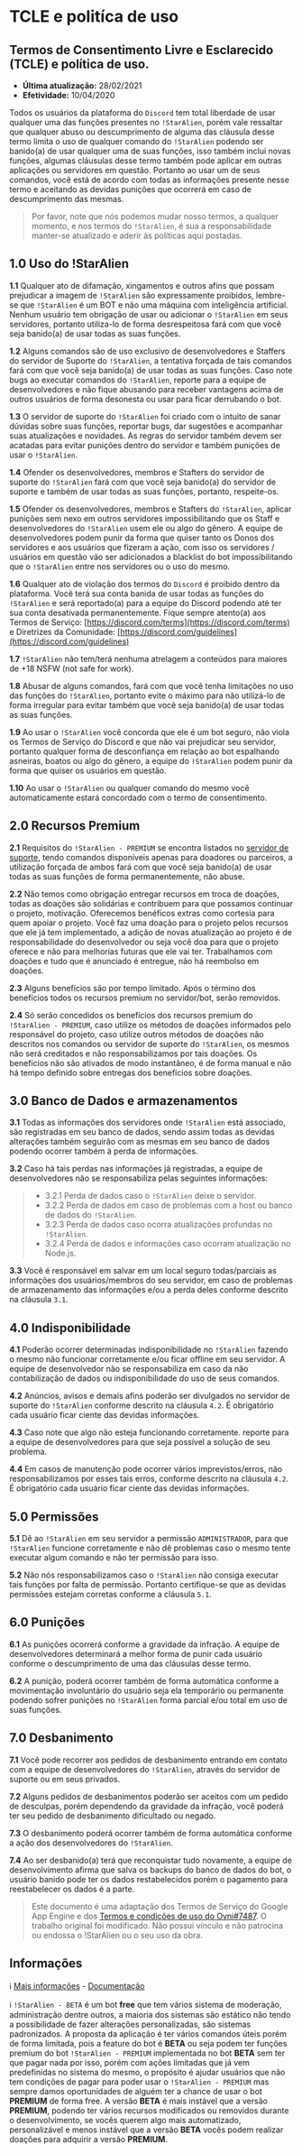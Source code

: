 # TCLE e politíca de uso

## Termos de Consentimento Livre e Esclarecido \(TCLE\) e política de uso.

* **Última atualização:** 28/02/2021
* **Efetividade:** 10/04/2020

Todos os usuários da plataforma do `Discord` tem total liberdade de usar qualquer uma das funções presentes no `!StarAlien`, porém vale ressaltar que qualquer abuso ou descumprimento de alguma das cláusula desse termo limita o uso de qualquer comando do `!StarAlien` podendo ser banido\(a\) de usar qualquer uma de suas funções, isso também inclui novas funções, algumas cláusulas desse termo também pode aplicar em outras aplicações ou servidores em questão. Portanto ao usar um de seus comandos, você está de acordo com todas as informações presente nesse termo e aceitando as devidas punições que ocorrerá em caso de descumprimento das mesmas.

> Por favor, note que nós podemos mudar nosso termos, a qualquer momento, e nos termos do `!StarAlien`, é sua a responsabilidade manter-se atualizado e aderir às políticas aqui postadas.

## 1.0 Uso do !StarAlien

**1.1** Qualquer ato de difamação, xingamentos e outros afins que possam prejudicar a imagem de `!StarAlien` são expressamente proibidos, lembre-se que `!StarAlien` é um BOT e não uma máquina com inteligência artificial. Nenhum usuário tem obrigação de usar ou adicionar o `!StarAlien` em seus servidores, portanto utiliza-lo de forma desrespeitosa fará com que você seja banido\(a\) de usar todas as suas funções.

**1.2** Alguns comandos são de uso exclusivo de desenvolvedores e Staffers do servidor de Suporte do `!StarAlien`, a tentativa forçada de tais comandos fará com que você seja banido\(a\) de usar todas as suas funções. Caso note bugs ao executar comandos do `!StarAlien`, reporte para a equipe de desenvolvedores e não fique abusando para receber vantagens acima de outros usuários de forma desonesta ou usar para ficar derrubando o bot.

**1.3** O servidor de suporte do `!StarAlien` foi criado com o intuito de sanar dúvidas sobre suas funções, reportar bugs, dar sugestões e acompanhar suas atualizações e novidades. As regras do servidor também devem ser acatadas para evitar punições dentro do servidor e também punições de usar o `!StarAlien`.

**1.4** Ofender os desenvolvedores, membros e Stafters do servidor de suporte do `!StarAlien` fará com que você seja banido\(a\) do servidor de suporte e também de usar todas as suas funções, portanto, respeite-os.

**1.5** Ofender os desenvolvedores, membros e Stafters do `!StarAlien`, aplicar punições sem nexo em outros servidores impossibilitando que os Staff e desenvolvedores do `!StarAlien` usem ele ou algo do gênero. A equipe de desenvolvedores podem punir da forma que quiser tanto os Donos dos servidores e aos usuários que fizeram a ação, com isso os servidores / usuários em questão vão ser adicionados a blacklist do bot impossibilitando que o `!StarAlien` entre nos servidores ou o uso do mesmo.

**1.6** Qualquer ato de violação dos termos do `Discord` é proibido dentro da plataforma. Você terá sua conta banida de usar todas as funções do `!StarAlien` e será reportado\(a\) para a equipe do Discord podendo até ter sua conta desativada permanentemente. Fique sempre atento\(a\) aos Termos de Serviço: [https://discord.com/terms](https://discord.com/terms) e Diretrizes da Comunidade: [https://discord.com/guidelines](https://discord.com/guidelines)

**1.7** `!StarAlien` não tem/terá nenhuma atrelagem a conteúdos para maiores de +18 NSFW \(not safe for work\).

**1.8** Abusar de alguns comandos, fará com que você tenha limitações no uso das funções do `!StarAlien`, portanto evite o máximo para não utilizá-lo de forma irregular para evitar também que você seja banido\(a\) de usar todas as suas funções.

**1.9** Ao usar o `!StarAlien` você concorda que ele é um bot seguro, não viola os Termos de Serviço do Discord e que não vai prejudicar seu servidor, portanto qualquer forma de desconfiança em relação ao bot espalhando asneiras, boatos ou algo do gênero, a equipe do `!StarAlien` podem punir da forma que quiser os usuários em questão.

**1.10** Ao usar o `!StarAlien` ou qualquer comando do mesmo você automaticamente estará concordado com o termo de consentimento.

## 2.0 Recursos Premium

**2.1** Requisitos do `!StarAlien - PREMIUM` se encontra listados no [servidor de suporte](https://discord.gg/pAMsAaG), tendo comandos disponíveis apenas para doadores ou parceiros, a utilização forçada de ambos fará com que você seja banido\(a\) de usar todas as suas funções de forma permanentemente, não abuse.

**2.2** Não temos como obrigação entregar recursos em troca de doações, todas as doações são solidárias e contribuem para que possamos continuar o projeto, motivação. Oferecemos benéficos extras como cortesia para quem apoiar o projeto. Você faz uma doação para o projeto pelos recursos que ele já tem implementado, a adição de novas atualização ao projeto é de responsabilidade do desenvolvedor ou seja você doa para que o projeto oferece e não para melhorias futuras que ele vai ter. Trabalhamos com doações e tudo que é anunciado é entregue, não há reembolso em doações.

**2.3** Alguns benefícios são por tempo limitado. Após o término dos benefícios todos os recursos premium no servidor/bot, serão removidos.

**2.4** Só serão concedidos os benefícios dos recursos premium do `!StarAlien - PREMIUM`, caso utilize os métodos de doações informados pelo responsável do projeto, caso utilize outros métodos de doações não descritos nos comandos ou servidor de suporte do `!StarAlien`, os mesmos não será creditados e não responsabilizamos por tais doações. Os benefícios não são ativados de modo instantâneo, é de forma manual e não há tempo definido sobre entregas dos benefícios sobre doações.

## 3.0 Banco de Dados e armazenamentos

**3.1** Todas as informações dos servidores onde `!StarAlien` está associado, são registradas em seu banco de dados, sendo assim todas as devidas alterações também seguirão com as mesmas em seu banco de dados podendo ocorrer também à perda de informações.

**3.2** Caso há tais perdas nas informações já registradas, a equipe de desenvolvedores não se responsabiliza pelas seguintes informações:

> * 3.2.1 Perda de dados caso o `!StarAlien` deixe o servidor.
> * 3.2.2 Perda de dados em caso de problemas com a host ou banco de dados do `!StarAlien`.
> * 3.2.3 Perda de dados caso ocorra atualizações profundas no `!StarAlien`.
> * 3.2.4 Perda de dados e informações caso ocorram atualização no Node.js.

**3.3** Você é responsável em salvar em um local seguro todas/parciais as informações dos usuários/membros do seu servidor, em caso de problemas de armazenamento das informações e/ou a perda deles conforme descrito na cláusula `3.1`.

## 4.0 Indisponibilidade

**4.1** Poderão ocorrer determinadas indisponibilidade no `!StarAlien` fazendo o mesmo não funcionar corretamente e/ou ficar offline em seu servidor. A equipe de desenvolvedor não se responsabiliza em caso da não contabilização de dados ou indisponibilidade do uso de seus comandos.

**4.2** Anúncios, avisos e demais afins poderão ser divulgados no servidor de suporte do `!StarAlien` conforme descrito na cláusula `4.2`. É obrigatório cada usuário ficar ciente das devidas informações.

**4.3** Caso note que algo não esteja funcionando corretamente. reporte para a equipe de desenvolvedores para que seja possível a solução de seu problema.

**4.4** Em casos de manutenção pode ocorrer vários imprevistos/erros, não responsabilizamos por esses tais erros, conforme descrito na cláusula `4.2`. É obrigatório cada usuário ficar ciente das devidas informações.

## 5.0 Permissões

**5.1** Dê ao `!StarAlien` em seu servidor a permissão `ADMINISTRADOR`, para que `!StarAlien` funcione corretamente e não dê problemas caso o mesmo tente executar algum comando e não ter permissão para isso.

**5.2** Não nós responsabilizamos caso o `!StarAlien` não consiga executar tais funções por falta de permissão. Portanto certifique-se que as devidas permissões estejam corretas conforme a cláusula `5.1`.

## 6.0 Punições

**6.1** As punições ocorrerá conforme a gravidade da infração. A equipe de desenvolvedores determinará a melhor forma de punir cada usuário conforme o descumprimento de uma das cláusulas desse termo.

**6.2** A punição, poderá ocorrer também de forma automática conforme a movimentação involuntário do usuário seja ela temporário ou permanente podendo sofrer punições no `!StarAlien` forma parcial e/ou total em uso de suas funções.

## 7.0 Desbanimento

**7.1** Você pode recorrer aos pedidos de desbanimento entrando em contato com a equipe de desenvolvedores do `!StarAlien`, através do servidor de suporte ou em seus privados.

**7.2** Alguns pedidos de desbanimentos poderão ser aceitos com um pedido de desculpas, porém dependendo da gravidade da infração, você poderá ter seu pedido de desbanimento dificultado ou negado.

**7.3** O desbanimento poderá ocorrer também de forma automática conforme a ação dos desenvolvedores do `!StarAlien`.

**7.4** Ao ser desbanido\(a\) terá que reconquistar tudo novamente, a equipe de desenvolvimento afirma que salva os backups do banco de dados do bot, o usuário banido pode ter os dados restabelecidos porém o pagamento para reestabelecer os dados é a parte.

> Este documento é uma adaptação dos Termos de Serviço do Google App Engine e dos [Termos e condições de uso do Ovni\#7487](https://docs.ovnibot.com.br/terms). O trabalho original foi modificado. Não possui vínculo e não patrocina ou endossa o !StarAlien ou o seu uso da obra.

## Informações

ℹ [Mais informações](https://github.com/StarlineBR/staralien/wiki) - [Documentação](https://docs.staralienpremium.com)

ℹ `!StarAlien - BETA` é um bot **free** que tem vários sistema de moderação, administração dentre outros, a maioria dos sistemas são estático não tendo a possibilidade de fazer alterações personalizadas, são sistemas padronizados. A proposta da aplicação é ter vários comandos úteis porém de forma limitada, pois a feature do bot é **BETA** ou seja podem ter funções premium do bot `!StarAlien - PREMIUM` implementada no bot **BETA** sem ter que pagar nada por isso, porém com ações limitadas que já vem predefinidas no sistema do mesmo, o propósito é ajudar usuários que não tem condições de pagar para poder usar o `!StarAlien - PREMIUM` mas sempre damos oportunidades de alguém ter a chance de usar o bot **PREMIUM** de forma free. A versão **BETA** é mais instável que a versão **PREMIUM**, podendo ter vários recursos modificados ou removidos durante o desenvolvimento, se vocês querem algo mais automatizado, personalizável e menos instável que a versão **BETA** vocês podem realizar doações para adquirir a versão **PREMIUM**.

